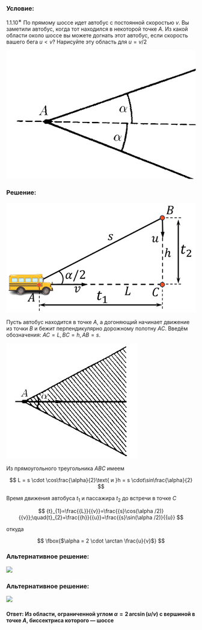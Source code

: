 ###  Условие:

$1.1.10^{∗}$ По прямому шоссе идет автобус с постоянной скоростью $v$. Вы заметили автобус, когда тот находился в некоторой точке $A$. Из какой области около шоссе вы можете догнать этот автобус, если скорость вашего бега $u < v$? Нарисуйте эту область для $u = v/2$

![ К задаче $1.1.10$ |604x409, 35%](../../img/1.1.10/statement.png)

###  Решение:

![ В погоне за автобусом |632x365, 40%](../../img/1.1.10/1.1.10.png)

Пусть автобус находится в точке $А$, а догоняющий начинает движение из точки $В$ и бежит перпендикулярно дорожному полотну $АС$. Введём обозначения: $АС = L, BC = h, AB = s.$

![ Плоскость, ограниченная $\alpha$ |349x306, 34%](../../img/1.1.10/sol.png)

Из прямоугольного треугольника $АВС$ имеем

$$
L = s \cdot \cos\frac{\alpha}{2}\text{ и }h = s \cdot\sin\frac{\alpha}{2}
$$

Время движения автобуса $t_1$ и пассажира $t_2$ до встречи в точке $С$

$$
{t}_{1}=\frac{{L}}{{v}}=\frac{{s}\cos(\alpha /2)}{{v}};\quad{t}_{2}=\frac{{h}}{{u}}=\frac{{s}\sin(\alpha /2)}{{u}}
$$

откуда

$$
\fbox{$\alpha = 2 \cdot \arctan \frac{u}{v}$}
$$

###  Альтернативное решение:

![](https://www.youtube.com/embed/h2WIR9OVl9o)

###  Альтернативное решение:

![](https://www.youtube.com/embed/zf1fcI9AHME)

#### Ответ: Из области, ограниченной углом $\alpha = 2 \,\arcsin (u/v)$ с вершиной в точке $A$, биссектриса которого — шоссе